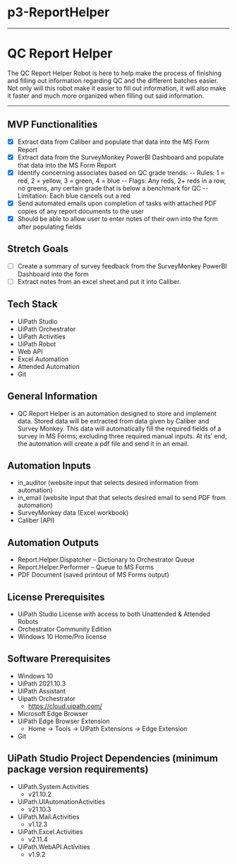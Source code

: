 # p3-ReportHelper

***

# QC Report Helper

The QC Report Helper Robot is here to help make the process of finishing and filling out information regarding QC and the different batches easier.  Not only will this robot make it easier to fill out information, it will also make it faster and much more organized when filling out said information.

***

## MVP Functionalities

- [x] Extract data from Caliber and populate that data into the MS Form Report
- [x] Extract data from the SurveyMonkey PowerBI Dashboard and populate that data into the MS Form Report
- [x] Identify concerning associates based on QC grade trends:
  -- Rules: 1 = red, 2 = yellow, 3 = green, 4 = blue
  -- Flags: Any reds, 2+ reds in a row, no greens, any certain grade that is below a benchmark for QC
  -- Limitation: Each blue cancels out a red
- [x] Send automated emails upon completion of tasks with attached PDF copies of any report documents to the user
- [x] Should be able to allow user to enter notes of their own into the form after populating fields

## Stretch Goals

- [ ] Create a summary of survey feedback from the SurveyMonkey PowerBI Dashboard into the form
- [ ] Extract notes from an excel sheet and put it into Caliber.

## Tech Stack

- UiPath Studio
- UiPath Orchestrator
- UiPath Activities
- UiPath Robot
- Web API
- Excel Automation
- Attended Automation
- Git

## General Information

- QC Report Helper is an automation designed to store and implement data. Stored data will be extracted from data given by Caliber and Survey Monkey. This data will automatically fill the required fields of a survey in MS Forms; excluding three required manual inputs. At its’ end, the automation will create a pdf file and send it in an email.

## Automation Inputs

- in_auditor (website input that selects desired information from automation)
- in_email (website input that that selects desired email to send PDF from automation)
- SurveyMonkey data (Excel workbook)
- Caliber (API)


## Automation Outputs

- Report.Helper.Dispatcher – Dictionary to Orchestrator Queue
- Report.Helper.Performer – Queue to MS Forms
- PDF Document (saved printout of MS Forms output)

## License Prerequisites 

- UiPath Studio License with access to both Unattended & Attended Robots
- Orchestrator Community Edition
- Windows 10 Home/Pro license 

## Software Prerequisites

- Windows 10
- UiPath 2021.10.3
- UiPath Assistant
- Uipath Orchestrator
  - https://cloud.uipath.com/
- Microsoft Edge Browser 
- UiPath Edge Browser Extension
  - Home -> Tools -> UiPath Extensions -> Edge Extension
- Git

## UiPath Studio Project Dependencies (minimum package version requirements)

- UiPath.System.Activities
  - v21.10.2
- UiPath.UIAutomationActivities
  - v21.10.3
- UiPath.Mail.Activities
  - v1.12.3
- UiPath.Excel.Activities
  - v2.11.4
- UiPath.WebAPI.Activities 
  - v1.9.2
